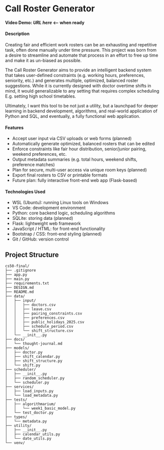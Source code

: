 # Call Roster Generator

#### Video Demo: *URL here* <-- when ready

#### Description

Creating fair and efficient work rosters can be an exhausting and repetitive task, often done manually under time pressure. This project was born from a desire to streamline and automate that process in an effort to free up time and make it as un-biased as possible.

The Call Roster Generator aims to provide an intelligent backend system that takes user-defined constraints (e.g. working hours, preferences, seniority, etc.) and generates multiple, optimized, balanced roster suggestions. While it is currently designed with doctor overtime shifts in mind, it would generalizable to any setting that requires complex scheduling E.g. setting high school timetables.

Ultimately, I want this tool to be not just a utility, but a launchpad for deeper learning in backend development, algorithms, and real-world application of Python and SQL, and eventually, a fully functional web application.

#### Features

- Accept user input via CSV uploads or web forms (planned)
- Automatically generate optimized, balanced rosters that can be edited
- Enforce constraints like fair hour distribution, senior/junior pairing, weekend preferences, etc.
- Output metadata summaries (e.g. total hours, weekend shifts, preference matches)
- Plan for secure, multi-user access via unique room keys (planned)
- Export final rosters to CSV or printable formats
- Future plan: fully interactive front-end web app (Flask-based)

#### Technologies Used

- WSL (Ubuntu): running Linux tools on Windows
- VS Code: development environment
- Python: core backend logic, scheduling algorithms
- SQLite: storing data (planned)
- Flask: lightweight web framework
- JavaScript / HTML: for front-end functionality
- Bootstrap / CSS: front-end styling (planned)
- Git / GitHub: version control


## Project Structure

```
cs50-final/
├── .gitignore
├── app.py
├── main.py
├── requirements.txt
├── DESIGN.md
├── README.md
├── data/
│   ├── input/
│   │   ├── doctors.csv
│   │   ├── leave.csv
│   │   ├── pairing_constraints.csv
│   │   ├── preferences.csv
│   │   ├── public_holidays_2025.csv
│   │   ├── schedule_period.csv
│   │   └── shift_structure.csv
│   └── __init__.py
├── docs/
│   └── thought-journal.md
├── models/
│   ├── doctor.py
│   ├── shift_calendar.py
│   ├── shift_structure.py
│   └── shift.py
├── scheduler/
│   ├── __init__.py
│   ├── random_scheduler.py
│   └── scheduler.py
├── services/
│   ├── load_inputs.py
│   └── load_metadata.py
├── tests/
│   ├── algorithmarium/
│   │   └── week1_basic_model.py 
│   └── test_doctor.py
├── types/
│   └── metadata.py
├── utility/
│   ├── __init__.py
│   ├── calendar_utils.py
│   └── date_utils.py
└── venv/
```